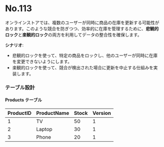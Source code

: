 # No.113

オンラインストアでは、複数のユーザーが同時に商品の在庫を更新する可能性があります。このような競合を防ぎつつ、効率的に在庫を管理するために、**悲観的ロック**と**楽観的ロック**の両方を利用してデータの整合性を確保します。

**シナリオ**:
- 悲観的ロックを使って、特定の商品をロックし、他のユーザーが同時に在庫を変更できないようにします。
- 楽観的ロックを使って、競合が検出された場合に更新を中止する仕組みを実装します。

### テーブル設計

#### Products テーブル

| ProductID | ProductName | Stock | Version |
|-----------|-------------|-------|---------|
| 1         | TV          | 50    | 1       |
| 2         | Laptop      | 30    | 1       |
| 3         | Phone       | 20    | 1       |
